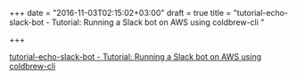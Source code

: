 +++
date = "2016-11-03T02:15:02+03:00"
draft = true
title = "tutorial-echo-slack-bot - Tutorial: Running a Slack bot on AWS using coldbrew-cli "

+++

<p><a href="https://t.co/Pid1q6aaup">tutorial-echo-slack-bot - Tutorial: Running a Slack bot on AWS using coldbrew-cli </a></p>
